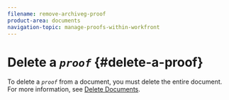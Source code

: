 ```yaml
---
filename: remove-archiveg-proof
product-area: documents
navigation-topic: manage-proofs-within-workfront
---
```




# Delete a *`proof`* {#delete-a-proof}

To delete a *`proof`* from a document, you must delete the entire document. For more information, see [Delete Documents](delete-documents.md).
